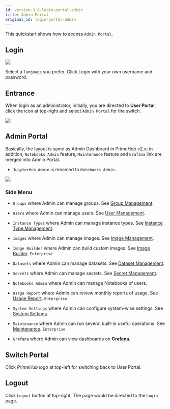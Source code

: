 ```yaml
---
id: version-3.0-login-portal-admin
title: Admin Portal
original_id: login-portal-admin
---
```


This quickstart shows how to access `Admin Portal`.

## Login

![](assets/login_1.png)

Select a `language` you prefer. Click Login with your own username and password.

## Entrance

When login as an administrator, initially, you are directed to **User Portal**, click the icon at top-right and select `Admin Portal` for the switch.

![](assets/v3-admin-entry.png)

## Admin Portal

Basically, the layout is same as Admin Dashboard in PrimeHub v2.x; in addition,  `Notebooks Admin` feature, `Maintenance` feature and `Grafana` link are merged into Admin Portal.

+ `JupyterHub Admin` is renamed to `Notebooks Admin`.

![](assets/v3-admin-portal.png)

### Side Menu

+ `Groups` where Admin can manage groups. See [Group Management](../guide_manual/admin-group).

+ `Users` where Admin can manage users. See [User Management](../guide_manual/admin-user).

+ `Instance Types` where Admin can manage instance types. See [Instance Type Management](../guide_manual/admin-instancetype).

+ `Images` where Admin can manage images. See [Image Management](../guide_manul/../guide_manual/admin-image).

+ `Image Builder` where Admin can build custom images. See [Image Builder](../guide_manual/admin-build-image). `Enterprise`

+ `Datasets` where Admin can manage datasets. See [Dataset Management](../guide_manual/admin-dataset).

+ `Secrets` where Admin can manage secrets. See [Secret Management](../guide_manual/admin-secret).

+ `Notebooks Admin` where Admin can manage Notebooks of users.

+ `Usage Report` where Admin can review monthly reports of usage. See [Usage Report](../guide_manual/admin-report). `Enterprise`

+ `System Settings` where Admin can configure system-wise settings. See [System Settings](../guide_manual/admin-system).

+ `Maintenance` where Admin can run several built-in useful operations. See [Maintenance](../maintenance). `Enterprise`

+ `Grafana` where Admin can view dashboards on **Grafana**.

## Switch Portal

Click *PrimeHub logo* at top-left for switching back to User Portal.

## Logout

Click `Logout` button at top-right. The page would be directed to the `Login` page.

